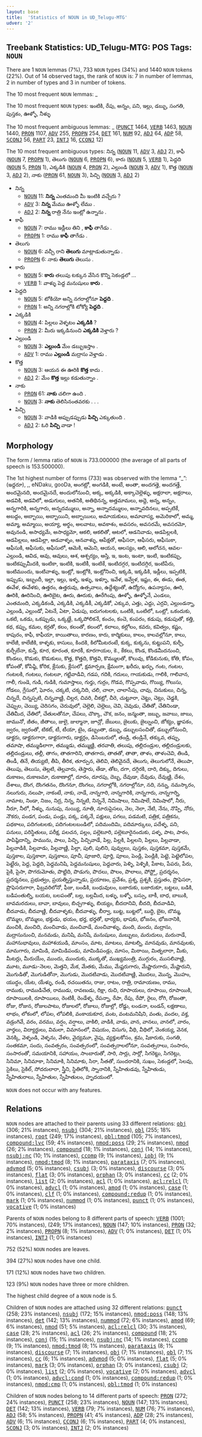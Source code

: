 ```yaml
---
layout: base
title:  'Statistics of NOUN in UD_Telugu-MTG'
udver: '2'
---
```


## Treebank Statistics: UD_Telugu-MTG: POS Tags: `NOUN`

There are 1 `NOUN` lemmas (7%), 733 `NOUN` types (34%) and 1440 `NOUN` tokens (22%).
Out of 14 observed tags, the rank of `NOUN` is: 7 in number of lemmas, 2 in number of types and 3 in number of tokens.

The 10 most frequent `NOUN` lemmas: _

The 10 most frequent `NOUN` types:  ఇంటికి, రేపు, అన్నం, పని, ఇల్లు, డబ్బు, సంగతి, పుస్తకం, ఊళ్ళో, నీళ్ళు

The 10 most frequent ambiguous lemmas: _ (<tt><a href="te_mtg-pos-PUNCT.html">PUNCT</a></tt> 1464, <tt><a href="te_mtg-pos-VERB.html">VERB</a></tt> 1463, <tt><a href="te_mtg-pos-NOUN.html">NOUN</a></tt> 1440, <tt><a href="te_mtg-pos-PRON.html">PRON</a></tt> 1107, <tt><a href="te_mtg-pos-ADV.html">ADV</a></tt> 255, <tt><a href="te_mtg-pos-PROPN.html">PROPN</a></tt> 254, <tt><a href="te_mtg-pos-DET.html">DET</a></tt> 161, <tt><a href="te_mtg-pos-NUM.html">NUM</a></tt> 92, <tt><a href="te_mtg-pos-ADJ.html">ADJ</a></tt> 64, <tt><a href="te_mtg-pos-ADP.html">ADP</a></tt> 58, <tt><a href="te_mtg-pos-SCONJ.html">SCONJ</a></tt> 56, <tt><a href="te_mtg-pos-PART.html">PART</a></tt> 23, <tt><a href="te_mtg-pos-INTJ.html">INTJ</a></tt> 16, <tt><a href="te_mtg-pos-CCONJ.html">CCONJ</a></tt> 12)

The 10 most frequent ambiguous types:  నిన్న (<tt><a href="te_mtg-pos-NOUN.html">NOUN</a></tt> 11, <tt><a href="te_mtg-pos-ADV.html">ADV</a></tt> 3, <tt><a href="te_mtg-pos-ADJ.html">ADJ</a></tt> 2), కాఫీ (<tt><a href="te_mtg-pos-NOUN.html">NOUN</a></tt> 7, <tt><a href="te_mtg-pos-PROPN.html">PROPN</a></tt> 1), తెలుగు (<tt><a href="te_mtg-pos-NOUN.html">NOUN</a></tt> 6, <tt><a href="te_mtg-pos-PROPN.html">PROPN</a></tt> 6), కారు (<tt><a href="te_mtg-pos-NOUN.html">NOUN</a></tt> 5, <tt><a href="te_mtg-pos-VERB.html">VERB</a></tt> 1), పెద్దది (<tt><a href="te_mtg-pos-NOUN.html">NOUN</a></tt> 5, <tt><a href="te_mtg-pos-PRON.html">PRON</a></tt> 1), ఎక్కడికి (<tt><a href="te_mtg-pos-NOUN.html">NOUN</a></tt> 4, <tt><a href="te_mtg-pos-PRON.html">PRON</a></tt> 2), ఎల్లుండి (<tt><a href="te_mtg-pos-NOUN.html">NOUN</a></tt> 3, <tt><a href="te_mtg-pos-ADV.html">ADV</a></tt> 1), కొత్త (<tt><a href="te_mtg-pos-NOUN.html">NOUN</a></tt> 3, <tt><a href="te_mtg-pos-ADJ.html">ADJ</a></tt> 2), నాకు (<tt><a href="te_mtg-pos-PRON.html">PRON</a></tt> 61, <tt><a href="te_mtg-pos-NOUN.html">NOUN</a></tt> 3), పిచ్చి (<tt><a href="te_mtg-pos-NOUN.html">NOUN</a></tt> 3, <tt><a href="te_mtg-pos-ADJ.html">ADJ</a></tt> 2)


* నిన్న
  * <tt><a href="te_mtg-pos-NOUN.html">NOUN</a></tt> 11: <b>నిన్న</b> ఎంతమంది మీ ఇంటికి వచ్చేరు ?
  * <tt><a href="te_mtg-pos-ADV.html">ADV</a></tt> 3: <b>నిన్న</b> మేము ఊళ్ళో లేము .
  * <tt><a href="te_mtg-pos-ADJ.html">ADJ</a></tt> 2: <b>నిన్న</b> రాత్రి నేను ఇంట్లో ఉన్నాను .
* కాఫీ
  * <tt><a href="te_mtg-pos-NOUN.html">NOUN</a></tt> 7: రాము ఇడ్లీలు తిని , <b>కాఫీ</b> తాగేడు .
  * <tt><a href="te_mtg-pos-PROPN.html">PROPN</a></tt> 1: రాము <b>కాఫీ</b> తాగేడు .
* తెలుగు
  * <tt><a href="te_mtg-pos-NOUN.html">NOUN</a></tt> 6: వచ్చీ రాని <b>తెలుగు</b> మాట్లాడుతున్నాడు .
  * <tt><a href="te_mtg-pos-PROPN.html">PROPN</a></tt> 6: నాకు <b>తెలుగు</b> తెలుసు .
* కారు
  * <tt><a href="te_mtg-pos-NOUN.html">NOUN</a></tt> 5: <b>కారు</b> తలుపు టక్కున వేసిన కొన్ని సెకండ్లలో ...
  * <tt><a href="te_mtg-pos-VERB.html">VERB</a></tt> 1: వాళ్ళు పెద్ద మనుషులు <b>కారు</b> .
* పెద్దది
  * <tt><a href="te_mtg-pos-NOUN.html">NOUN</a></tt> 5: టోకియో అన్ని నగరాల్లోనూ <b>పెద్దది</b> .
  * <tt><a href="te_mtg-pos-PRON.html">PRON</a></tt> 1: అన్ని నగరాల్లోకి టోక్యో <b>పెద్దది</b> .
* ఎక్కడికి
  * <tt><a href="te_mtg-pos-NOUN.html">NOUN</a></tt> 4: పిల్లలు వెళ్ళటం <b>ఎక్కడికి</b> ?
  * <tt><a href="te_mtg-pos-PRON.html">PRON</a></tt> 2: మీరు ఇక్కడినుంచి <b>ఎక్కడికి</b> వెళ్తారు ?
* ఎల్లుండి
  * <tt><a href="te_mtg-pos-NOUN.html">NOUN</a></tt> 3: <b>ఎల్లుండి</b> మేం డబ్బుఇస్తాం .
  * <tt><a href="te_mtg-pos-ADV.html">ADV</a></tt> 1: రాము <b>ఎల్లుండి</b> మద్రాసు వెళ్తాడు .
* కొత్త
  * <tt><a href="te_mtg-pos-NOUN.html">NOUN</a></tt> 3: ఆయన ఈ ఊరికి <b>కొత్త</b> కాదు .
  * <tt><a href="te_mtg-pos-ADJ.html">ADJ</a></tt> 2: మేం <b>కొత్త</b> ఇల్లు కడుతున్నాం .
* నాకు
  * <tt><a href="te_mtg-pos-PRON.html">PRON</a></tt> 61: <b>నాకు</b> చలిగా ఉంది .
  * <tt><a href="te_mtg-pos-NOUN.html">NOUN</a></tt> 3: <b>నాకు</b> తెలిసినంతవరకు . . .
* పిచ్చి
  * <tt><a href="te_mtg-pos-NOUN.html">NOUN</a></tt> 3: వాడికి అప్పుడప్పుడు <b>పిచ్చి</b> ఎక్కుతుంది .
  * <tt><a href="te_mtg-pos-ADJ.html">ADJ</a></tt> 2: ఓరి <b>పిచ్చి</b> వాడా !

## Morphology

The form / lemma ratio of `NOUN` is 733.000000 (the average of all parts of speech is 153.500000).

The 1st highest number of forms (733) was observed with the lemma “_”: (ఇద్దరూ), ,, eNDaku, gooDa, అంగట్లో, అంగడికి, అంటే, అంతా, అందగత్తె, అందగత్తే, అందమైనది, అందమైనదే, అందులోనుంచి, అక్క, అక్కడికి, అక్కాచెల్లెళ్ళు, అక్షరాలా, అక్షరాలు, అడవికి, అడవిలో, అడుగులు, అతనికి, అతిథినన్న, అత్తమామలు, అద్దె, అన్న, అన్నం, అన్నగారికి, అన్నగారు, అన్నదమ్ములు, అన్నా, అన్నాదమ్ములం, అన్నావదినలు, అప్పటికే, అబద్దం, అబ్బాయి, అబ్బాయిని, అబ్బాయిలు, అమాయకులు, అమావాస్య, అమెరికాలో, అమ్మ, అమ్మా, అమ్మాయి, అయ్యా, అర్థం, అలవాటు, అవకాశం, అవసరం, అవసరమే, అవసరమో, అవునండి, అసాధ్యమే, అసాధ్యమో, ఆకలి, ఆకలితో, ఆటలో, ఆడనివాడు, ఆడపిల్లలకి, ఆడపిల్లలు, ఆడపిల్లా, ఆడవాళ్ళం, ఆనవాళ్ళు, ఆపేక్షతో, ఆఫీసరా, ఆఫీసరు, ఆఫీసుకా, ఆఫీసుకి, ఆఫీసుకు, ఆఫీసులో, ఆమెకి, ఆమెని, ఆయన, ఆలస్యం, ఆలి, ఆలోచన, ఆవల-ఎల్లుండి, ఆవిడ, ఆవు, ఆవులు, ఆశ, ఆశ్చర్యం, ఆస్తి, ఇ, ఇంట, ఇంటా, ఇంటి, ఇంటికప్పు, ఇంటికప్పుమీదకి, ఇంటికా, ఇంటికి, ఇంటికీ, ఇంటికే, ఇంటిదగ్గర, ఇంటిదగ్గిర, ఇంటిపేరు, ఇంటిముందు, ఇంటివాళ్ళు, ఇంట్లో, ఇంట్లోకి, ఇంట్లోనించి, ఇక్కడి, ఇక్కడికి, ఇడ్లీలు, ఇప్పటికి, ఇప్పుడు, ఇబ్బందీ, ఇల్లా, ఇల్లు, ఇళ్ళ, ఇళ్ళు, ఇళ్ళూ, ఇవేళ, ఇవ్వేళ, ఇష్టం, ఈ, ఈడు, ఈత, ఈవేళ, ఈవేళకు, ఉత్తరం, ఉత్తరువు, ఉత్సవాలు, ఉద్దేశ్యంతో, ఉద్యోగం, ఉపన్యాసం, ఊరి, ఊరికి, ఊరినించి, ఊరిబైట, ఊరు, ఊరుకు, ఊరేగింపు, ఊళ్ళో, ఊళ్ళోనే, ఎండలు, ఎంతమంది, ఎక్కడికండి, ఎక్కడికి, ఎక్కడికీ, ఎక్కడికో, ఎక్కువ, ఎత్తు, ఎద్దు, ఎర్రవి, ఎల్లుండన్నా, ఎల్లుండి, ఎల్లుండో, ఏటనే, ఏటా, ఏడుపు, ఐదుగంటలకు, ఒంటికి, ఒంటిలో, ఒంట్లో, ఒకందుకు, ఒకటి, ఒకడు, ఒకప్పుడు, ఒక్కణ్ణే, ఒక్కపోలికనే, కంచం, కంచె, కంపరం, కడుపు, కడుపుతో, కత్తి, కథ, కప్పు, కమల, కర్రతో, కలం, కలంతో, కలంలో, కలాలు, కల్లోలం, కవరు, కవిత్వం, కష్టం, కాపురం, కాఫీ, కాఫీయా, కాయితాలు, కారణం, కారు, కార్మికులు, కాలం, కాలవల్లోనూ, కాలు, కాలేజీ, కాలేజీకి, కాళ్ళకు, కాసులు, కిందకి, కిలోమీటరంటే, కుక్క, కుక్కను, కుట్టుపని, కుర్చీ, కుర్చీలేనా, కుస్తీ, కూర, కూరంత, కూరకీ, కూరగాయల, కె., కేకలు, కొండ, కొండమీదనుంచి, కొండలు, కొడుకు, కొడుకులు, కొత్త, కొత్తది, కొత్తవి, కొమ్ములతో, కొలువు, కోడికునుకు, కోతి, కోపం, కోపంతో, కోపిష్ఠి, కోరిక, క్లేసుకు, క్లేసులో, క్షమార్పణ, క్షేమంగా, ఖరీదు, ఖర్చు, గంట, గంటల, గంటలకి, గంటలు, గంటలూ, గట్టివాడివి, గడప, గదికి, గదులు, గాయకుడు, గాలికి, గాలివాన, గాలీ, గుండె, గుడి, గుడికి, గుమాస్తాలు, గుర్తు, గుర్రం, గొడవ, గొప్పవాడు, గొయ్యి, గొలుసు, గోడలు, గ్లేసులో, ఘోరం, చక్కటి, చక్కనిది, చలి, చాలా, చాలాసేపు, చావు, చినుకులు, చిన్న, చిన్నదే, చిన్నప్పటి, చిన్నవాణ్ణి, చిల్లర, చివరి, చీకట్లో, చీరె, చుట్టూరా, చెట్టు, చెట్లు, చెడ్డకి, చెప్పుల, చెయ్యి, చెరిసగం, చెరువులో, చెల్లెలి, చెల్లెలు, చెవి, చెవుడు, చేతితో, చేతినిండా, చేతిమీద, చేతిలో, చేతులతోనూ, చేపలు, చొక్కా, చౌక, జనం, జన్మంతా, జబ్బు, జవాబు, జాబు, జామునో, జీతం, జీతాలు, జులై, జుల్మానా, జూన్లో, జేబులు, జైలుకు, జైల్నుంచి, జోక్యం, జ్ఞాపకం, జ్వరం, జ్వరంతో, టికట్, టీ, టీయా, టైం, డబ్బంతా, డబ్బు, డబ్బులసంచితో, డబ్బులోనుంచి, డాక్టరు, డాక్టరుగారా, డాక్టరుగారు, డాక్టర్లం, డిసెంబరులో, తండ్రి, తండ్రినే, తక్కువ, తప్పు, తమాషా, తమ్ముడిలాగా, తమ్ముడు, తమ్ముణ్ణి, తరవాతి, తలుపు, తల్లిదండ్రుల, తల్లిదండ్రులకు, తల్లిదండ్రులు, తల్లీ, తాగం, తాతగారిని, తాతగారు, తాతతో, తాతా, తాళం, తాళంచెవి, తిండి, తిండీ, తినే, తియ్యటి, తీపి, తీరిక, తూర్పున, తెలివి, తెలివైనదే, తెలుగు, తెలుగులోనే, తెలుపా, తెలుపు, తెలుసు, తెల్లటి, తెల్లవారు, తెస్తారు, తేడా, తోట, దగా, దగ్గిరకి, దారి, దిక్కు, దిగులు, దుకాణం, దుకాణమా, దుకాణాల్లో, దూరం, దూరపు, దెబ్బ, దేవుడా, దేవుడు, దేవుణ్ణి, దేశం, దేశాలు, దొంగ, దొంగతనం, దొంగనూ, దొంగలు, నగరాల్లోకి, నగరాల్లోనూ, నది, నన్ను, నమస్కారం, నలుగురు, నలుపా, నాకంటే, నాకు, నాడే, నాన్నగారి, నాన్నగారికి, నాన్నగారు, నాన్నగార్ని, నామాట, నిండా, నిజం, నిద్ర, నిన్న, నిన్నటి, నిన్ననే, నిమిషాలు, నిమిషాలే, నిమిషాలో, నీరు, నీరూ, నీలో, నీళ్ళు, నునుపు, నుయ్యి, నూతి, నూరుపైసలు, నెల, నెలా, నేటి, నేను, నొప్పి, నోరు, నౌకరు, పండగ, పండు, పండ్లు, పక్క, పక్కనే, పక్షులు, పగలు, పడమటి, పత్రిక, పత్రికను, పథకాలు, పదిగంటలకు, పదిగంటలబండిలో, పదిమందిమి, పదిమార్కులు, పదేళ్ళ, పని, పనులు, పరిస్థితులు, పరీక్ష, పలచన, పల్లం, పల్లెటూరి, పల్లెటూరైనందుకు, పళ్ళ, పాట, పాఠం, పాపిష్ఠిదాన్ని, పామును, పాలు, పిచ్చి, పిచ్చివాడే, పిల్ల, పిల్లకి, పిల్లలని, పిల్లలు, పిల్లవాడా, పిల్లవాడికి, పిల్లవాడు, పిల్లవాణ్ణి, పిల్లా, పులి, పులిని, పువ్వులు, పుస్తకం, పుస్తకమా, పుస్తకమే, పుస్తకాల, పుస్తకాలా, పుస్తకాలు, పూచీ, పూజారి, పూర్తి, పూలు, పెండ్లి, పెండ్లికి, పెట్టె, పెట్టెలోపల, పెట్టేరు, పెద్ద, పెద్దది, పెద్దమనిషి, పెద్దమనుషులు, పెద్దవారు, పెళ్ళి, పెళ్ళికి, పేకాట, పేపరు, పేరు, పైకి, పైసా, పొగరుమోతు, పొట్టిది, పొడుగు, పొదలు, పొలం, పొలాలు, పోస్ట్లో, ప్రదర్శనం, ప్రదర్శనలు, ప్రభుత్వం, ప్రయత్నిస్తున్నాడు, ప్రయాణం, ప్రవేశం, ప్రశ్న, ప్రశ్నకి, ప్రస్తుతం, ప్రొఫెసరా, ప్రొఫెసరుగారా, ఫిబ్రవరిలోనో, ఫీజు, బండికి, బంధువులం, బజారుకు, బజారుకూ, బట్టలు, బడికి, బడిపంతుల్ని, బయట, బలపంతో, బల్ల, బల్లమీద, బళ్ళు, బళ్ళో, బస్సు, బాకీ, బాధ, బాబుకి, బావమరదులు, బావా, బావులు, బిచ్చగాళ్ళు, బియ్యం, బీదదానివి, బీదది, బీదవాడివి, బీదవాడు, బీదవాణ్ణి, బీదవాళ్ళకు, బీదవాళ్ళు, బీర్వా, బుట్ట, బుట్టలో, బుద్ధి, బైట, బొమ్మ, బొమ్మల, బొమ్మలు, భక్తుడు, భయం, భర్త, భర్తతో, భార్యకు, భాషకు, భోజనం, భోజనానికి, మంచికి, మంచిది, మంచివాడు, మంచివాడే, మంచివాళ్ళు, మంది, మందు, మద్రాసు, మద్రాసునుంచి, మనమడు, మనిషి, మనిషే, మనుషులు, మబ్బులు, మరుదులు, మరునాడే, మహానుభావులు, మహాశయుడి, మాంసం, మాట, మాటలు, మాటల్ని, మానవుడు, మానవులకు, మామగారు, మామిడి, మామిడిపండు, మామిడిపండ్లు, మాసం, మిఠాయి, మితృలారా, మీకు, మీటర్లు, మీరుయేం, ముందు, ముందుకు, ముక్కతో, ముఖ్యమంత్రి, ముగ్గురం, ముసలివాణ్ణి, మూట, మూడు-నెలల, మెత్తని, మేక, మేతకు, మేము, మేష్టరుగారు, మేష్టారుగారు, మేష్టారుని, మొగుడితో, మొగుడితోనా, మొగుడు, మొదటివాడు, మొదటివాణ్ణి, మొదలు, మొన్న, మొహం, యుద్ధం, యేట, యేళ్ళు, రండి, రచయితను, రాజు, రాటం, రాత్రి, రామాయణం, రాము, రాముకు, రాముడిచేత, రాముడు, రావణుడు, రిక్షా, రుచి, రూపాయలు, రూపాయి, రూపాయికి, రూపాయిలకి, రూపాయిలు, రెంటికీ, రెండేళ్ళ, రేపన్నా, రేపా, రేపు, రేపో, రైలు, రోగి, రోజంతా, రోజు, రోజున, రోజులపాటు, రోజులలో, రోజులు, రోజుల్లో, రోడ్డు, లండనా, లండన్, లక్షణాలు, లాభం, లోకంలో, లోపల, లోపలికి, వంకాయకూర, వంట, వంటమనిషిని, వంతు, వందల, వక్త, వడ్రంగివే, వరం, వరము, వర్షం, వర్షాలు, వాకిలి, వాడికి, వాడు, వాన, వానలు, వానలో, వారం, వార్తలు, విద్యార్థులు, విమలా, విమానంలో, విషయం, విసుగు, వీథి, వీథిలో, వెంకయ్య, వెనక, వెనక్కి, వెళ్ళండి, వెళ్ళను, వేళల, వైద్యమూ, వైపు, వ్యక్తులకోసం, శ్రమ, షికారుకు, సంగతి, సంతకమా, సందు, సంవత్సరం, సంవత్సరంలో, సంవత్సరాలలోనూ, సంవత్సరాలు, సంసారం, సంసారంతో, సమయానికి, సహాయం, సాంబారుతో, సారి, సార్లు, సార్లో, సిగరెట్టు, సిగరెట్లు, సినిమా, సినిమాకా, సినిమాకి, సినిమాకు, సిరా, సీతతో, సుందరానికి, సుఖం, సెకండ్లలో, సెలవు, సైకిలు, సైకిల్, సోదరులారా, స్త్రీని, స్థితిలోకి, స్నానానికి, స్నేహితుడవు, స్నేహితుడు, స్నేహితురాలు, స్నేహితుల, స్నేహితులం, హృదయంలో.

`NOUN` does not occur with any features.


## Relations

`NOUN` nodes are attached to their parents using 33 different relations: <tt><a href="te_mtg-dep-obj.html">obj</a></tt> (306; 21% instances), <tt><a href="te_mtg-dep-nsubj.html">nsubj</a></tt> (304; 21% instances), <tt><a href="te_mtg-dep-obl.html">obl</a></tt> (255; 18% instances), <tt><a href="te_mtg-dep-root.html">root</a></tt> (249; 17% instances), <tt><a href="te_mtg-dep-obl-tmod.html">obl:tmod</a></tt> (105; 7% instances), <tt><a href="te_mtg-dep-compound-lvc.html">compound:lvc</a></tt> (59; 4% instances), <tt><a href="te_mtg-dep-nmod-poss.html">nmod:poss</a></tt> (29; 2% instances), <tt><a href="te_mtg-dep-nmod.html">nmod</a></tt> (26; 2% instances), <tt><a href="te_mtg-dep-compound.html">compound</a></tt> (18; 1% instances), <tt><a href="te_mtg-dep-conj.html">conj</a></tt> (14; 1% instances), <tt><a href="te_mtg-dep-nsubj-nc.html">nsubj:nc</a></tt> (10; 1% instances), <tt><a href="te_mtg-dep-ccomp.html">ccomp</a></tt> (9; 1% instances), <tt><a href="te_mtg-dep-iobj.html">iobj</a></tt> (9; 1% instances), <tt><a href="te_mtg-dep-nmod-tmod.html">nmod:tmod</a></tt> (8; 1% instances), <tt><a href="te_mtg-dep-parataxis.html">parataxis</a></tt> (7; 0% instances), <tt><a href="te_mtg-dep-advmod.html">advmod</a></tt> (5; 0% instances), <tt><a href="te_mtg-dep-csubj.html">csubj</a></tt> (3; 0% instances), <tt><a href="te_mtg-dep-discourse.html">discourse</a></tt> (3; 0% instances), <tt><a href="te_mtg-dep-flat.html">flat</a></tt> (3; 0% instances), <tt><a href="te_mtg-dep-orphan.html">orphan</a></tt> (3; 0% instances), <tt><a href="te_mtg-dep-cc.html">cc</a></tt> (2; 0% instances), <tt><a href="te_mtg-dep-list.html">list</a></tt> (2; 0% instances), <tt><a href="te_mtg-dep-acl.html">acl</a></tt> (1; 0% instances), <tt><a href="te_mtg-dep-acl-relcl.html">acl:relcl</a></tt> (1; 0% instances), <tt><a href="te_mtg-dep-advcl.html">advcl</a></tt> (1; 0% instances), <tt><a href="te_mtg-dep-amod.html">amod</a></tt> (1; 0% instances), <tt><a href="te_mtg-dep-case.html">case</a></tt> (1; 0% instances), <tt><a href="te_mtg-dep-clf.html">clf</a></tt> (1; 0% instances), <tt><a href="te_mtg-dep-compound-redup.html">compound:redup</a></tt> (1; 0% instances), <tt><a href="te_mtg-dep-mark.html">mark</a></tt> (1; 0% instances), <tt><a href="te_mtg-dep-nummod.html">nummod</a></tt> (1; 0% instances), <tt><a href="te_mtg-dep-punct.html">punct</a></tt> (1; 0% instances), <tt><a href="te_mtg-dep-vocative.html">vocative</a></tt> (1; 0% instances)

Parents of `NOUN` nodes belong to 8 different parts of speech: <tt><a href="te_mtg-pos-VERB.html">VERB</a></tt> (1001; 70% instances),  (249; 17% instances), <tt><a href="te_mtg-pos-NOUN.html">NOUN</a></tt> (147; 10% instances), <tt><a href="te_mtg-pos-PRON.html">PRON</a></tt> (32; 2% instances), <tt><a href="te_mtg-pos-PROPN.html">PROPN</a></tt> (8; 1% instances), <tt><a href="te_mtg-pos-ADV.html">ADV</a></tt> (1; 0% instances), <tt><a href="te_mtg-pos-DET.html">DET</a></tt> (1; 0% instances), <tt><a href="te_mtg-pos-INTJ.html">INTJ</a></tt> (1; 0% instances)

752 (52%) `NOUN` nodes are leaves.

394 (27%) `NOUN` nodes have one child.

171 (12%) `NOUN` nodes have two children.

123 (9%) `NOUN` nodes have three or more children.

The highest child degree of a `NOUN` node is 5.

Children of `NOUN` nodes are attached using 32 different relations: <tt><a href="te_mtg-dep-punct.html">punct</a></tt> (258; 23% instances), <tt><a href="te_mtg-dep-nsubj.html">nsubj</a></tt> (172; 15% instances), <tt><a href="te_mtg-dep-nmod-poss.html">nmod:poss</a></tt> (148; 13% instances), <tt><a href="te_mtg-dep-det.html">det</a></tt> (142; 13% instances), <tt><a href="te_mtg-dep-nummod.html">nummod</a></tt> (72; 6% instances), <tt><a href="te_mtg-dep-amod.html">amod</a></tt> (69; 6% instances), <tt><a href="te_mtg-dep-nmod.html">nmod</a></tt> (51; 5% instances), <tt><a href="te_mtg-dep-acl-relcl.html">acl:relcl</a></tt> (30; 3% instances), <tt><a href="te_mtg-dep-case.html">case</a></tt> (28; 2% instances), <tt><a href="te_mtg-dep-acl.html">acl</a></tt> (26; 2% instances), <tt><a href="te_mtg-dep-compound.html">compound</a></tt> (18; 2% instances), <tt><a href="te_mtg-dep-conj.html">conj</a></tt> (15; 1% instances), <tt><a href="te_mtg-dep-nsubj-nc.html">nsubj:nc</a></tt> (14; 1% instances), <tt><a href="te_mtg-dep-ccomp.html">ccomp</a></tt> (9; 1% instances), <tt><a href="te_mtg-dep-nmod-tmod.html">nmod:tmod</a></tt> (8; 1% instances), <tt><a href="te_mtg-dep-parataxis.html">parataxis</a></tt> (8; 1% instances), <tt><a href="te_mtg-dep-discourse.html">discourse</a></tt> (7; 1% instances), <tt><a href="te_mtg-dep-obj.html">obj</a></tt> (7; 1% instances), <tt><a href="te_mtg-dep-obl.html">obl</a></tt> (7; 1% instances), <tt><a href="te_mtg-dep-cc.html">cc</a></tt> (6; 1% instances), <tt><a href="te_mtg-dep-advmod.html">advmod</a></tt> (5; 0% instances), <tt><a href="te_mtg-dep-flat.html">flat</a></tt> (5; 0% instances), <tt><a href="te_mtg-dep-mark.html">mark</a></tt> (3; 0% instances), <tt><a href="te_mtg-dep-orphan.html">orphan</a></tt> (3; 0% instances), <tt><a href="te_mtg-dep-csubj.html">csubj</a></tt> (2; 0% instances), <tt><a href="te_mtg-dep-list.html">list</a></tt> (2; 0% instances), <tt><a href="te_mtg-dep-vocative.html">vocative</a></tt> (2; 0% instances), <tt><a href="te_mtg-dep-advcl.html">advcl</a></tt> (1; 0% instances), <tt><a href="te_mtg-dep-advcl-cond.html">advcl:cond</a></tt> (1; 0% instances), <tt><a href="te_mtg-dep-compound-redup.html">compound:redup</a></tt> (1; 0% instances), <tt><a href="te_mtg-dep-nmod-cmp.html">nmod:cmp</a></tt> (1; 0% instances), <tt><a href="te_mtg-dep-obl-tmod.html">obl:tmod</a></tt> (1; 0% instances)

Children of `NOUN` nodes belong to 14 different parts of speech: <tt><a href="te_mtg-pos-PRON.html">PRON</a></tt> (272; 24% instances), <tt><a href="te_mtg-pos-PUNCT.html">PUNCT</a></tt> (258; 23% instances), <tt><a href="te_mtg-pos-NOUN.html">NOUN</a></tt> (147; 13% instances), <tt><a href="te_mtg-pos-DET.html">DET</a></tt> (142; 13% instances), <tt><a href="te_mtg-pos-VERB.html">VERB</a></tt> (79; 7% instances), <tt><a href="te_mtg-pos-NUM.html">NUM</a></tt> (76; 7% instances), <tt><a href="te_mtg-pos-ADJ.html">ADJ</a></tt> (58; 5% instances), <tt><a href="te_mtg-pos-PROPN.html">PROPN</a></tt> (41; 4% instances), <tt><a href="te_mtg-pos-ADP.html">ADP</a></tt> (28; 2% instances), <tt><a href="te_mtg-pos-ADV.html">ADV</a></tt> (6; 1% instances), <tt><a href="te_mtg-pos-CCONJ.html">CCONJ</a></tt> (6; 1% instances), <tt><a href="te_mtg-pos-PART.html">PART</a></tt> (4; 0% instances), <tt><a href="te_mtg-pos-SCONJ.html">SCONJ</a></tt> (3; 0% instances), <tt><a href="te_mtg-pos-INTJ.html">INTJ</a></tt> (2; 0% instances)

